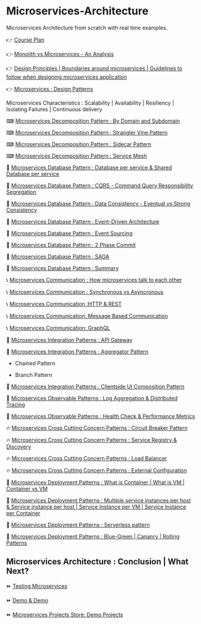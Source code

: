 # Microservices-Architecture
Microservices Architecture from scratch with real time examples.

👉 [Course Plan](https://youtube.com/greenlearner)

👉 [Monolith vs Microservices - An Analysis](https://youtu.be/wRWxf8cU6pU)

👉 [Design Principles | Boundaries around microservices | Guidelines to follow when designing microservices application](https://youtu.be/PXkdFs2GSwE)

👉 [Microservices : Design Patterns](https://youtu.be/SkE0-i6rkFA)

 Microservices Characteristics :  Scalability | Availability | Resiliency | Isolating Failures | Continuous delivery
 
 ⌨ [Microservices Decomposition Pattern : By Domain and Subdomain](https://youtu.be/_U36FMfU1-M)
 
 ⌨ [Microservices Decomposition Pattern : Strangler Vine Pattern](https://youtu.be/9qfhb9rQ9Q8)
 
 ⌨ [Microservices Decomposition Pattern : Sidecar Pattern](https://youtu.be/NQzZq9uRmtg)
 
 ⌨ [Microservices Decomposition Pattern : Service Mesh](https://youtu.be/u0-nWUL1I8g)
 
 💾 [Microservices Database Pattern : Database per service & Shared Database per service](https://youtu.be/azaksuZ3I8w)
 
 💾 [Microservices Database Pattern : CQRS - Command Query Responsibility Segregation](https://youtu.be/hrmeeCEqzo8)
 
 💾 [Microservices Database Pattern : Data Consistency - Eventual vs Strong Consistency](https://youtu.be/SI9Ocb691ps)
 
 💾 [Microservices Database Pattern : Event-Driven Architecture](https://youtu.be/ig24OzLH5gg)
 
 💾 [Microservices Database Pattern : Event Sourcing](https://youtu.be/vMKA5SotUjQ)
 
 💾 [Microservices Database Pattern : 2 Phase Commit](https://youtu.be/ZU122mPpsBE)
  
 💾 [Microservices Database Pattern : SAGA](https://youtu.be/69kqVIvp4p8)
 
 💾 [Microservices Database Pattern : Summary](https://youtu.be/G1M3fGeadkY)
 
 📞 [Microservices Communication : How microservices talk to each other](https://youtu.be/sFuFmhYTa9I)
 
 📞 [Microservices Communication : Synchronous vs Asyncronous](https://youtu.be/S4U4n8qb13Q)
 
 📞 [Microservices Communication :HTTP & REST](https://youtu.be/Kt8vq4hPSeU)
 
 📞 [Microservices Communication: Message Based Communication](https://youtu.be/1GifcBWmXx0)
 
 📞 [Microservices Communication: GraphQL](https://youtu.be/1GifcBWmXx0)

 🌠 [Microservices Integration Patterns : API Gateway](https://youtu.be/HFiV_JQY98Q)
 
 🌠 [Microservices Integration Patterns : Aggregator Pattern](https://youtu.be/hGIe2wUmL2c)
 
   * Chained Pattern
  
   * Branch Pattern

 🌠 [Microservices Integration Patterns : Clientside UI Composition Pattern](https://youtu.be/ta_5i-Oq5tY)
 
 🍁 [Microservices Observable Patterns : Log Aggregation & Distributed Tracing](https://youtu.be/lf-5v5beJyo)
 
 🍁 [Microservices Observable Patterns : Health Check & Performance Metrics](https://youtu.be/lf-5v5beJyo)
 
 🔥 [Microservices Cross Cutting Concern Patterns : Circuit Breaker Pattern](https://youtu.be/PcVcVt0W1bI)
 
 🔥 [Microservices Cross Cutting Concern Patterns : Service Registry & Discovery](https://youtu.be/jxL0zDCQJxU)
 
 🔥 [Microservices Cross Cutting Concern Patterns : Load Balancer](https://youtu.be/aktjdShbTuI)
 
 🔥 [Microservices Cross Cutting Concern Patterns : External Configuration](https://youtu.be/nZH0XoGA7WQ)
 
 🌈 [Microservices Deployment Patterns : What is Container | What is VM | Container vs VM](https://youtu.be/Dh2p34tbpCo)
 
 🌈 [Microservices Deployment Patterns : Multiple service instances per host & Service instance per host | Service Instance per VM | Service Instance per Container](https://youtu.be/BgkTimOqzXU)
 
 🌈 [Microservices Deployment Patterns : Serverless pattern](https://youtu.be/ZZYMFLsBMT8)
 
 🌈 [Microservices Deployment Patterns : Blue-Green | Cananry | Rolling Patterns](https://youtu.be/1ttdAIO7rVg)
 
 
 ## Microservices Architecture : Conclusion | What Next?
 
 ⏩ [Testing Microservices](https://github.com/greenlearner01/Microservices-Testing)
 
 ⏩ [Demo & Demo](https://www.youtube.com/playlist?list=PLq3uEqRnr_2Hb9M-hz6GPVg_x9TUQ9PJA)
 
 ⏩ [Microservices Projects Store: Demo Projects](https://github.com/greenlearner01/microservices-projects-store)

